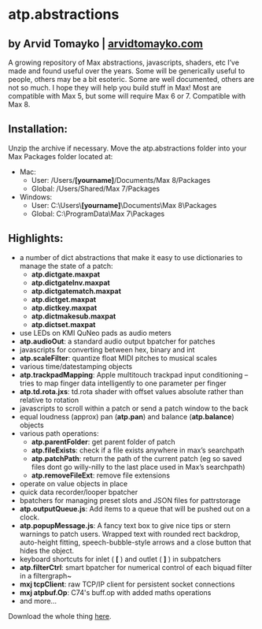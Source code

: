 atp.abstractions
===

by Arvid Tomayko | [arvidtomayko.com](http://arvidtomayko.com)
---

A growing repository of Max abstractions, javascripts, shaders, etc I’ve made and found useful over the years. Some will be generically useful to people, others may be a bit esoteric. Some are well documented, others are not so much. I hope they will help you build stuff in Max! Most are compatible with Max 5, but some will require Max 6 or 7. Compatible with Max 8.

Installation:
---

Unzip the archive if necessary. Move the atp.abstractions folder into your Max Packages folder located at:

- Mac:
	- User: /Users/**[yourname]**/Documents/Max 8/Packages
	- Global: /Users/Shared/Max 7/Packages
- Windows:
	- User: C:\Users\\**[yourname]**\Documents\Max 8\Packages
	- Global: C:\ProgramData\Max 7\Packages

Highlights:
---

- a number of dict abstractions that make it easy to use dictionaries to manage the state of a patch:
	- **atp.dictgate.maxpat**	- **atp.dictgateInv.maxpat**	- **atp.dictgatematch.maxpat**	- **atp.dictget.maxpat**	- **atp.dictkey.maxpat**	- **atp.dictmakesub.maxpat**	- **atp.dictset.maxpat**
- use LEDs on KMI QuNeo pads as audio meters
- **atp.audioOut**: a standard audio output bpatcher for patches
- javascripts for converting between hex, binary and int
- **atp.scaleFilter**: quantize float MIDI pitches to musical scales
- various time/datestamping objects
- **atp.trackpadMapping**: Apple multitouch trackpad input conditioning – tries to map finger data intelligently to one parameter per finger
- **atp.td.rota.jxs**: td.rota shader with offset values absolute rather than relative to rotation
- javascripts to scroll within a patch or send a patch window to the back
- equal loudness (approx) pan (**atp.pan**) and balance (**atp.balance**) objects
- various path operations:
    - **atp.parentFolder**: get parent folder of patch
    - **atp.fileExists**: check if a file exists anywhere in max’s searchpath
    - **atp.patchPath**: return the path of the current patch (eg so saved files dont go willy-nilly to the last place used in Max’s searchpath)
    - **atp.removeFileExt**: remove file extensions
- operate on value objects in place
- quick data recorder/looper bpatcher
- bpatchers for managing preset slots and JSON files for pattrstorage
- **atp.outputQueue.js**: Add items to a queue that will be pushed out on a clock.
- **atp.popupMessage.js**: A fancy text box to give nice tips or stern warnings to patch users. Wrapped text with rounded rect backdrop, auto-height fitting, speech-bubble-style arrows and a close button that hides the object.
- keyboard shortcuts for inlet ( **[** ) and outlet ( **]** ) in subpatchers
- **atp.filterCtrl**: smart bpatcher for numerical control of each biquad filter in a filtergraph~
- **mxj tcpClient**: raw TCP/IP client for persistent socket connections
- **mxj atpbuf.Op**: C74's buff.op with added maths operations
- and more…

Download the whole thing [here](https://bitbucket.org/arvidtpyh/atp.abstractions/downloads).
